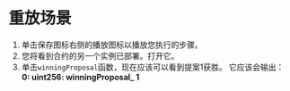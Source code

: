# 重放场景

1. 单击保存图标右侧的播放图标以播放您执行的步骤。
2. 您将看到合约的另一个实例已部署。打开它。
3. 单击`winningProposal`函数，现在应该可以看到提案1获胜。
它应该会输出：**0: uint256: winningProposal_ 1**